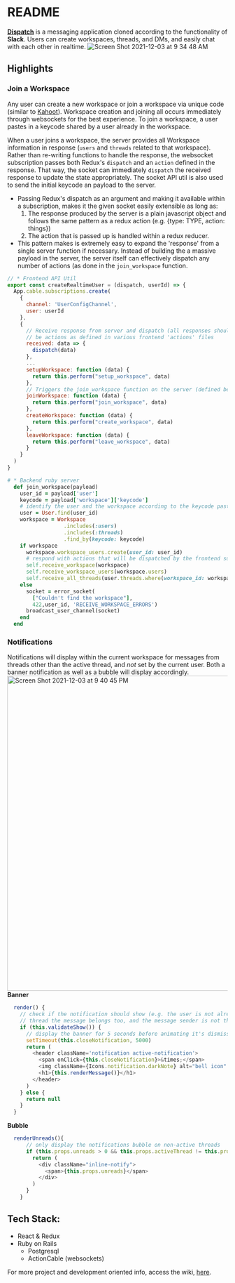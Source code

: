 # README
[__Dispatch__](https://dispatch-one.herokuapp.com/#/signup) is a messaging application cloned according to the functionality of __Slack__. Users can create workspaces, threads, and DMs, and easily chat with each other in realtime. 
![Screen Shot 2021-12-03 at 9 34 48 AM](https://user-images.githubusercontent.com/13125699/144647335-26101aee-3e5d-48d9-bcf4-cc0bc1114383.png)
## Highlights
### Join a Workspace
Any user can create a new workspace or join a workspace via unique code (similar to [Kahoot](https://kahoot.it/)). Workspace creation and joining all occurs immediately through websockets for the best experience. To join a workspace, a user pastes in a keycode shared by a user already in the workspace.

When a user joins a workspace, the server provides all Workspace information in response (```users``` and ```threads``` related to that workspace). Rather than re-writing functions to handle the response, the websocket subscription passes both Redux's ```dispatch``` and an ```action``` defined in the response. That way, the socket can immediately ```dispatch``` the received response to update the state appropriately. The socket API util is also used to send the initial keycode an payload to the server.
- Passing Redux's dispatch as an argument and making it available within a subscription, makes it the given socket easily extensible as long as:
   1. The response produced by the server is a plain javascript object and follows the same pattern as a redux action (e.g. {type: TYPE, action: things})
   2. The action that is passed up is handled within a redux reducer.
- This pattern makes is extremely easy to expand the 'response' from a single server function if necessary. Instead of building the a massive payload in the server, the server itself can effectively dispatch any number of actions (as done in the ```join_workspace``` function.
```javascript
// * Frontend API Util
export const createRealtimeUser = (dispatch, userId) => {
  App.cable.subscriptions.create(
    {
      channel: 'UserConfigChannel',
      user: userId
    },
    {
      // Receive response from server and dispatch (all responses should 
      // be actions as defined in various frontend 'actions' files
      received: data => {
        dispatch(data)
      },
      ...
      setupWorkspace: function (data) {
        return this.perform("setup_workspace", data)
      },
      // Triggers the join_workspace function on the server (defined below)
      joinWorkspace: function (data) {
        return this.perform("join_workspace", data)
      },
      createWorkspace: function (data) {
        return this.perform("create_workspace", data)
      },
      leaveWorkspace: function (data) {
        return this.perform("leave_workspace", data)
      }
    }
  )
}
```
```ruby
# * Backend ruby server
  def join_workspace(payload)
    user_id = payload['user']
    keycode = payload['workspace']['keycode']
    # identify the user and the workspace according to the keycode pasted by the user
    user = User.find(user_id)
    workspace = Workspace
                  .includes(:users)
                  .includes(:threads)
                  .find_by(keycode: keycode)
    if workspace
      workspace.workspace_users.create(user_id: user_id)
      # respond with actions that will be dispatched by the frontend subscription
      self.receive_workspace(workspace)
      self.receive_workspace_users(workspace.users)
      self.receive_all_threads(user.threads.where(workspace_id: workspace.id))
    else
      socket = error_socket(
        ["Couldn't find the workspace"],
        422,user_id, 'RECEIVE_WORKSPACE_ERRORS')
      broadcast_user_channel(socket)
    end
  end
```
### Notifications
Notifications will display within the current workspace for messages from threads other than the active thread, and _not_ set by the current user. Both a banner notification as well as a bubble will display accordingly.
<img width="718" alt="Screen Shot 2021-12-03 at 9 40 45 PM" src="https://user-images.githubusercontent.com/13125699/144698858-30e80a39-69f4-49eb-a08c-003cbbd48239.png">
__Banner__
```javascript
  render() {
    // check if the notification should show (e.g. the user is not already on the 
    // thread the message belongs too, and the message sender is not the viewing user)
    if (this.validateShow()) {
      // display the banner for 5 seconds before animating it's dismissal
      setTimeout(this.closeNotification, 5000)
      return (
        <header className='notification active-notification'>
          <span onClick={this.closeNotification}>&times;</span>
          <img className={Icons.notification.darkNote} alt="bell icon" />
          <h1>{this.renderMessage()}</h1>
        </header>
      )
    } else {
      return null
    }
  }
```
__Bubble__
```javascript
  renderUnreads(){
      // only display the notifications bubble on non-active threads
      if (this.props.unreads > 0 && this.props.activeThread != this.props.thread.id) {
        return (
          <div className="inline-notify">
            <span>{this.props.unreads}</span>
          </div>
        )
      }
    }
```
## Tech Stack:
- React & Redux
- Ruby on Rails
   - Postgresql
   - ActionCable (websockets)

For more project and development oriented info, access the wiki, [here](https://github.com/NRaff/Dispatch/wiki).
